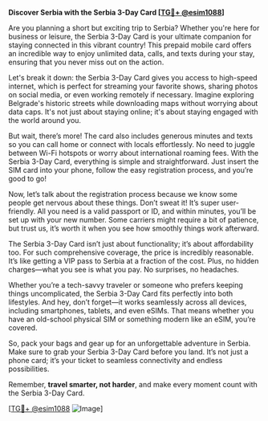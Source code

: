 **Discover Serbia with the Serbia 3-Day Card [[TG💪+ @esim1088](https://t.me/s/esim1088)]**

Are you planning a short but exciting trip to Serbia? Whether you're here for business or leisure, the Serbia 3-Day Card is your ultimate companion for staying connected in this vibrant country! This prepaid mobile card offers an incredible way to enjoy unlimited data, calls, and texts during your stay, ensuring that you never miss out on the action.

Let's break it down: the Serbia 3-Day Card gives you access to high-speed internet, which is perfect for streaming your favorite shows, sharing photos on social media, or even working remotely if necessary. Imagine exploring Belgrade's historic streets while downloading maps without worrying about data caps. It's not just about staying online; it's about staying engaged with the world around you.

But wait, there’s more! The card also includes generous minutes and texts so you can call home or connect with locals effortlessly. No need to juggle between Wi-Fi hotspots or worry about international roaming fees. With the Serbia 3-Day Card, everything is simple and straightforward. Just insert the SIM card into your phone, follow the easy registration process, and you’re good to go!

Now, let’s talk about the registration process because we know some people get nervous about these things. Don’t sweat it! It’s super user-friendly. All you need is a valid passport or ID, and within minutes, you’ll be set up with your new number. Some carriers might require a bit of patience, but trust us, it’s worth it when you see how smoothly things work afterward.

The Serbia 3-Day Card isn’t just about functionality; it’s about affordability too. For such comprehensive coverage, the price is incredibly reasonable. It’s like getting a VIP pass to Serbia at a fraction of the cost. Plus, no hidden charges—what you see is what you pay. No surprises, no headaches.

Whether you’re a tech-savvy traveler or someone who prefers keeping things uncomplicated, the Serbia 3-Day Card fits perfectly into both lifestyles. And hey, don’t forget—it works seamlessly across all devices, including smartphones, tablets, and even eSIMs. That means whether you have an old-school physical SIM or something modern like an eSIM, you’re covered.

So, pack your bags and gear up for an unforgettable adventure in Serbia. Make sure to grab your Serbia 3-Day Card before you land. It’s not just a phone card; it’s your ticket to seamless connectivity and endless possibilities. 

Remember, **travel smarter, not harder**, and make every moment count with the Serbia 3-Day Card. 

[[TG💪+ @esim1088](https://t.me/s/esim1088) ![Image](https://i.postimg.cc/Y0z9fWf4/image.png)]